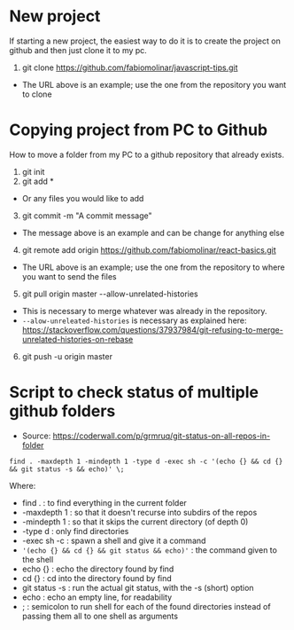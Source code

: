 # New project
If starting a new project, the easiest way to do it is to create the project on github and then just clone it to my pc.

1. git clone https://github.com/fabiomolinar/javascript-tips.git
  * The URL above is an example; use the one from the repository you want to clone

# Copying project from PC to Github
How to move a folder from my PC to a github repository that already exists.

1. git init
2. git add *
  * Or any files you would like to add
3. git commit -m "A commit message"
  * The message above is an example and can be change for anything else
4. git remote add origin https://github.com/fabiomolinar/react-basics.git
  * The URL above is an example; use the one from the repository to where you want to send the files
5. git pull origin master --allow-unrelated-histories
  * This is necessary to merge whatever was already in the repository.
  * `--alow-unreleated-histories` is necessary as explained here: https://stackoverflow.com/questions/37937984/git-refusing-to-merge-unrelated-histories-on-rebase
6. git push -u origin master

# Script to check status of multiple github folders
- Source: https://coderwall.com/p/grmruq/git-status-on-all-repos-in-folder

`find . -maxdepth 1 -mindepth 1 -type d -exec sh -c '(echo {} && cd {} && git status -s && echo)' \;`

Where:
  - find . : to find everything in the current folder
  - -maxdepth 1 : so that it doesn't recurse into subdirs of the repos
  - -mindepth 1 : so that it skips the current directory (of depth 0)
  - -type d : only find directories
  - -exec sh -c : spawn a shell and give it a command
  - `'(echo {} && cd {} && git status && echo)'` : the command given to the shell
  - echo {} : echo the directory found by find
  - cd {} : cd into the directory found by find
  - git status -s : run the actual git status, with the -s (short) option
  - echo : echo an empty line, for readability
  - \; : semicolon to run shell for each of the found directories instead of passing them all to one shell as arguments
